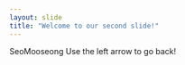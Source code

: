 ```yaml
---
layout: slide
title: "Welcome to our second slide!"
---
```

SeoMooseong
Use the left arrow to go back!
